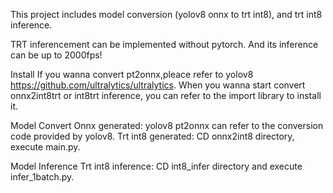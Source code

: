 This project includes model conversion (yolov8 onnx to trt int8), and trt int8 inference. 

TRT inferencement can be implemented without pytorch. And its inference can be up to 2000fps!

Install
If you wanna convert pt2onnx,pleace refer to yolov8 https://github.com/ultralytics/ultralytics.
When you wanna start convert onnx2int8trt or int8trt inference, you can refer to the import library to install it.

Model Convert
Onnx generated:
yolov8 pt2onnx can refer to the conversion code provided by yolov8. 
Trt int8 generated:
CD onnx2int8 directory, execute main.py. 

Model Inference
Trt int8 inference:
CD int8_infer directory and execute infer_1batch.py.


